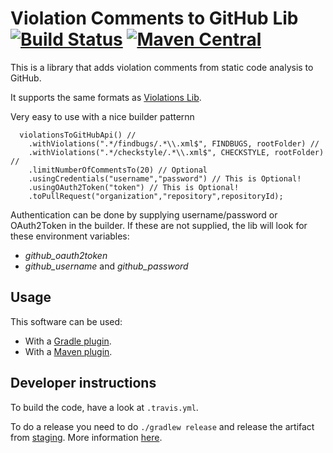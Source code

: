 # Violation Comments to GitHub Lib [![Build Status](https://travis-ci.org/tomasbjerre/violation-comments-to-github-lib.svg?branch=master)](https://travis-ci.org/tomasbjerre/violation-comments-to-github) [![Maven Central](https://maven-badges.herokuapp.com/maven-central/se.bjurr.violations/violation-comments-to-github/badge.svg)](https://maven-badges.herokuapp.com/maven-central/se.bjurr.violations/violation-comments-to-github)

This is a library that adds violation comments from static code analysis to GitHub.

It supports the same formats as [Violations Lib](https://github.com/tomasbjerre/violations-lib).

Very easy to use with a nice builder patternn
```
  violationsToGitHubApi() //
    .withViolations(".*/findbugs/.*\\.xml$", FINDBUGS, rootFolder) //
    .withViolations(".*/checkstyle/.*\\.xml$", CHECKSTYLE, rootFolder) //
    .limitNumberOfCommentsTo(20) // Optional
    .usingCredentials("username","password") // This is Optional!
    .usingOAuth2Token("token") // This is Optional!
    .toPullRequest("organization","repository",repositoryId);
```

Authentication can be done by supplying username/password or OAuth2Token in the builder. If these are not supplied, the lib will look for these environment variables:
 * *github_oauth2token*
 * *github_username* and *github_password*

## Usage
This software can be used:
 * With a [Gradle plugin](https://github.com/tomasbjerre/violation-comments-to-github-gradle-plugin).
 * With a [Maven plugin](https://github.com/tomasbjerre/violation-comments-to-github-maven-plugin).

## Developer instructions

To build the code, have a look at `.travis.yml`.

To do a release you need to do `./gradlew release` and release the artifact from [staging](https://oss.sonatype.org/#stagingRepositories). More information [here](http://central.sonatype.org/pages/releasing-the-deployment.html).
